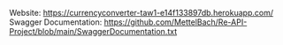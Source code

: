 Website: https://currencyconverter-taw1-e14f133897db.herokuapp.com/
Swagger Documentation: https://github.com/MettelBach/Re-API-Project/blob/main/SwaggerDocumentation.txt
